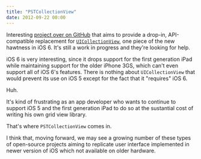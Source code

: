```yaml
---
title: "PSTCollectionView"
date: 2012-09-22 00:00
---
```


Interesting [project over on GitHub](https://github.com/steipete/PSTCollectionView) that aims to provide a drop-in, API-compatible replacement for [`UICollectionView`](/uicollectionview-example), one piece of the new hawtness in iOS 6. It's still a work in progress and they're looking for help.

iOS 6 is very interesting, since it drops support for the first generation iPad while maintaining support for the older iPhone 3GS, which can't even support all of iOS 6's features. There is nothing about `UICollectionView` that would prevent its use on iOS 5 except for the fact that it "requires" iOS 6.

Huh.

It's kind of frustrating as an app developer who wants to continue to support iOS 5 and the first generation iPad to do so at the sustantial cost of writing his own grid view library.

That's where `PSTCollectionView` comes in.

I think that, moving forward, we may see a growing number of these types of open-source projects aiming to replicate user interface implemented in newer version of iOS which not available on older hardware.

<!-- more -->
